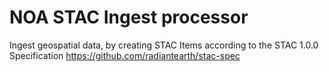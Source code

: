 # NOA STAC Ingest processor

Ingest geospatial data, by creating STAC Items according to the STAC 1.0.0 Specification
https://github.com/radiantearth/stac-spec


